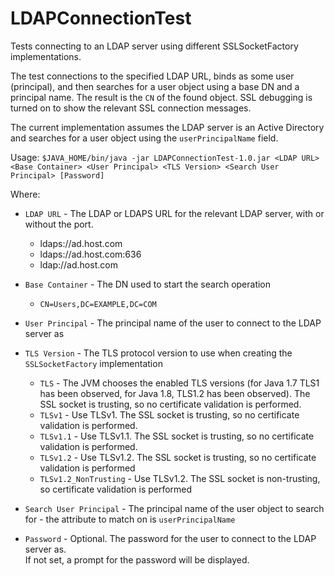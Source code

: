 # LDAPConnectionTest
Tests connecting to an LDAP server using different SSLSocketFactory implementations.

The test connections to the specified LDAP URL, binds as some user (principal), and then 
searches for a user object using a base DN and a principal name. The result is the `CN` of 
the found object. SSL debugging is turned on to show the relevant SSL connection messages. 
  
The current implementation assumes the LDAP server is an Active Directory and searches for 
a user object using the `userPrincipalName` field.  

Usage:
 `$JAVA_HOME/bin/java -jar LDAPConnectionTest-1.0.jar <LDAP URL> <Base Container> <User Principal> <TLS Version> <Search User Principal> [Password]`
 
 Where: 
 
 * `LDAP URL` - The LDAP or LDAPS URL for the relevant LDAP server, with or without the port.
   * ldaps://ad.host.com
   * ldaps://ad.host.com:636
   * ldap://ad.host.com
 
 * `Base Container` - The DN used to start the search operation
   * `CN=Users,DC=EXAMPLE,DC=COM`
 
 * `User Principal` - The principal name of the user to connect to the LDAP server as
 
 * `TLS Version` - The TLS protocol version to use when creating the `SSLSocketFactory` implementation
   * `TLS` - The JVM chooses the enabled TLS versions (for Java 1.7 TLS1 has been observed, for Java 1.8, TLS1.2 has been observed). 
   The SSL socket is trusting, so no certificate validation is performed. 
   * `TLSv1` - Use TLSv1. The SSL socket is trusting, so no certificate validation is performed.
   * `TLSv1.1` - Use TLSv1.1. The SSL socket is trusting, so no certificate validation is performed.
   * `TLSv1.2` - Use TLSv1.2. The SSL socket is trusting, so no certificate validation is performed
   * `TLSv1.2_NonTrusting` - Use TLSv1.2. The SSL socket is non-trusting, so certificate validation is performed
  
 * `Search User Principal` - The principal name of the user object to search for - 
 the attribute to match on is `userPrincipalName`
 
 * `Password` - Optional. The password for the user to connect to the LDAP server as.  
 If not set, a prompt for the password will be displayed. 
 
 